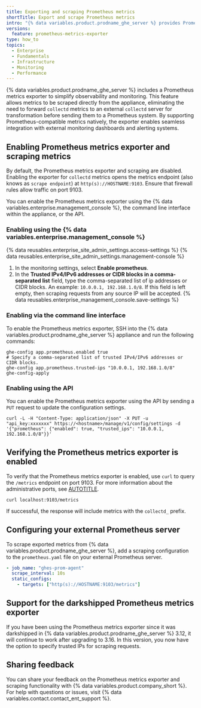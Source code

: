 ```yaml
---
title: Exporting and scraping Prometheus metrics
shortTitle: Export and scrape Prometheus metrics
intro: "{% data variables.product.prodname_ghe_server %} provides Prometheus-compatible metrics by transforming `collectd` data. These metrics can be scraped from a dedicated endpoint, allowing integration with observability and monitoring tools for performance insights."
versions:
  feature: prometheus-metrics-exporter
type: how_to
topics:
  - Enterprise
  - Fundamentals
  - Infrastructure
  - Monitoring
  - Performance
---
```


{% data variables.product.prodname_ghe_server %} includes a Prometheus metrics exporter to simplify observability and monitoring. This feature allows metrics to be scraped directly from the appliance, eliminating the need to forward `collectd` metrics to an external `collectd` server for transformation before sending them to a Prometheus system. By supporting Prometheus-compatible metrics natively, the exporter enables seamless integration with external monitoring dashboards and alerting systems.

## Enabling Prometheus metrics exporter and scraping metrics

By default, the Prometheus metrics exporter and scraping are disabled. Enabling the exporter for `collectd` metrics opens the metrics endpoint (also knows as `scrape endpoint`) at `http(s)://HOSTNAME:9103`. Ensure that firewall rules allow traffic on port 9103.

You can enable the Prometheus metrics exporter using the {% data variables.enterprise.management_console %}, the command line interface within the appliance, or the API.

### Enabling using the {% data variables.enterprise.management_console %}

{% data reusables.enterprise_site_admin_settings.access-settings %}
{% data reusables.enterprise_site_admin_settings.management-console %}
1. In the monitoring settings, select **Enable prometheus**.
1. In the **Trusted IPv4/IPv6 addresses or CIDR blocks in a comma-separated list** field, type the comma-separated list of ip addresses or CIDR blocks. An example: `10.0.0.1, 192.168.1.0/8`. If this field is left empty, then scraping requests from any source IP will be accepted.
{% data reusables.enterprise_management_console.save-settings %}

### Enabling via the command line interface

To enable the Prometheus metrics exporter, SSH into the {% data variables.product.prodname_ghe_server %} appliance and run the following commands:

```shell
ghe-config app.prometheus.enabled true
# Specify a comma-separated list of trusted IPv4/IPv6 addresses or CIDR blocks.
ghe-config app.prometheus.trusted-ips "10.0.0.1, 192.168.1.0/8"
ghe-config-apply
```

### Enabling using the API

You can enable the Prometheus metrics exporter using the API by sending a `PUT` request to update the configuration settings.

```shell
curl -L -H "Content-Type: application/json" -X PUT -u "api_key:xxxxxxx" https://<hostname>/manage/v1/config/settings -d '{"prometheus": {"enabled": true, "trusted_ips": "10.0.0.1, 192.168.1.0/8"}}'
```

## Verifying the Prometheus metrics exporter is enabled

To verify that the Prometheus metrics exporter is enabled, use `curl` to query the `/metrics` endpoint on port 9103. For more information about the administrative ports, see [AUTOTITLE](/admin/configuring-settings/configuring-network-settings/network-ports#administrative-ports).

```shell
curl localhost:9103/metrics
```

If successful, the response will include metrics with the `collectd_` prefix.

## Configuring your external Prometheus server

To scrape exported metrics from  {% data variables.product.prodname_ghe_server %}, add a scraping configuration to the `prometheus.yaml` file on your external Prometheus server.

```yaml
- job_name: "ghes-prom-agent"
  scrape_interval: 10s
  static_configs:
    - targets: ["http(s)://HOSTNAME:9103/metrics"]
```

## Support for the darkshipped Prometheus metrics exporter

If you have been using the Prometheus metrics exporter since it was darkshipped in {% data variables.product.prodname_ghe_server %} 3.12, it will continue to work after upgrading to 3.16. In this version, you now have the option to specify trusted IPs for scraping requests.

## Sharing feedback

You can share your feedback on the Prometheus metrics exporter and scraping functionality with {% data variables.product.company_short %}. For help with questions or issues, visit {% data variables.contact.contact_ent_support %}.
